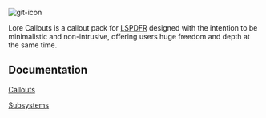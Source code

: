 ![git-icon](https://user-images.githubusercontent.com/88987864/211147151-0f4b2460-1c86-461b-8ddc-26b8147419db.png)

Lore Callouts is a callout pack for [LSPDFR](https://www.lcpdfr.com/lspdfr/index/) designed with the intention to be minimalistic and non-intrusive, offering users huge freedom and depth at the same time.

## Documentation

[Callouts](https://github.com/ZPhDevs/Lore-Callouts/wiki/Callouts/)

[Subsystems](https://github.com/ZPhDevs/Lore-Callouts/wiki/Subsystems/)
